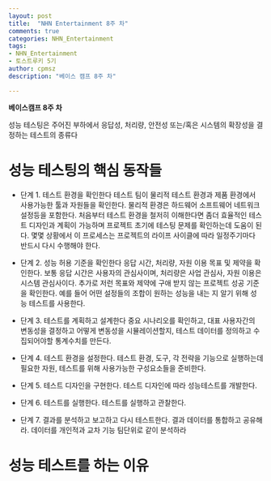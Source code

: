```yaml
---
layout: post
title:  "NHN Entertainment 8주 차"
comments: true
categories: NHN_Entertainment
tags: 
- NHN_Entertainment
- 토스트루키 5기
author: cpmsz
description: "베이스 캠프 8주 차"

---
```


**베이스캠프 8주 차**
  
  성능 테스팅은 주어진 부하에서 응답성, 처리량, 안전성 또는/혹은 시스템의 확장성을 결정하는 테스트의 종류다
  
# 성능 테스팅의 핵심 동작들

* 단계 1. 테스트 환경을 확인한다
	테스트 팀이 물리적 테스트 환경과 제품 환경에서 사용가능한 툴과 자원들을 확인한다. 
물리적 환경은 하드웨어 소프트웨어 네트워크 설정등을 포함한다. 처음부터 테스트 환경을 철저히 이해한다면 좀더 효율적인 테스트 디자인과 계획이 가능하며 프로젝트 초기에 테스팅 문제를 확인하는데 도움이 된다.
몇몇 상황에서 이 프로세스는 프로젝트의 라이프 사이클에 따라 일정주기마다 반드시 다시 수행해야 한다.

* 단계 2. 성능 허용 기준을 확인한다
	응답 시간, 처리량, 자원 이용 목표 및 제약을 확인한다.
	보통 응답 시간은 사용자의 관심사이며, 처리량은 사업 관심사, 자원 이용은 시스템 관심사이다. 추가로 저런 목표와 제약에 구애 받지 않는 프로젝트 성공 기준을 확인한다.
예를 들어 어떤 설정들의 조합이 원하는 성능을 내는 지 알기 위해 성능 테스트를 사용한다.

* 단계 3. 테스트를 계획하고 설계한다
	중요 시나리오를 확인하고, 대표 사용자간의 변동성을 결정하고 어떻게 변동성을 시뮬레이션할지, 테스트 데이터를 정의하고 수집되어야할 통계수치를 만든다.

* 단계 4. 테스트 환경을 설정한다.
	테스트 환경, 도구, 각 전략을 기능으로 실행하는데 필요한 자원, 테스트를 위해 사용가능한 구성요소들을 준비한다.

* 단계 5. 테스트 디자인을 구현한다.
테스트 디자인에 따라 성능테스트를 개발한다.

* 단계 6. 테스트를 실행한다.
테스트를 실행하고 관찰한다.

* 단계 7. 결과를 분석하고 보고하고 다시 테스트한다.
결과 데이터를 통합하고 공유해라. 데이터를 개인적과 교차 기능 팀단위로 같이 분석하라
	
# 성능 테스트를 하는 이유


    